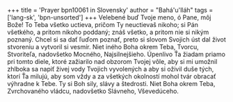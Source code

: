+++
title = 'Prayer bpn10061 in Slovensky'
author = "Bahá'u'lláh"
tags = ['lang-sk', 'bpn-unsorted']
+++
Velebené buď Tvoje meno, ó Pane, môj Bože! To Teba všetko uctieva, pričom Ty neuctievaš nikoho; si Pán všetkého, a pritom nikoho poddaný; znáš všetko, a pritom nie si nikým poznaný. Chcel si sa dať ľuďom poznať, preto si slovom Svojich úst dal život stvoreniu a vytvoril si vesmír. Niet iného Boha okrem Teba, Tvorcu, Stvoriteľa, nadovšetko Mocného, Najsilnejšieho.
Úpenlivo Ťa žiadam priamo pri tomto diele, ktoré zažiarilo nad obzorom Tvojej vôle, aby si mi umožnil zhlboka sa napiť živej vody Tvojich vyvolených a aby si oživil duše tých, ktorí Ťa milujú, aby som vždy a za všetkých okolností mohol tvár obracať výhradne k Tebe.
Ty si Boh sily, slávy a štedrosti. Niet Boha okrem Teba, Zvrchovaného vládcu, nadovšetko Slávneho, Vševedúceho.
